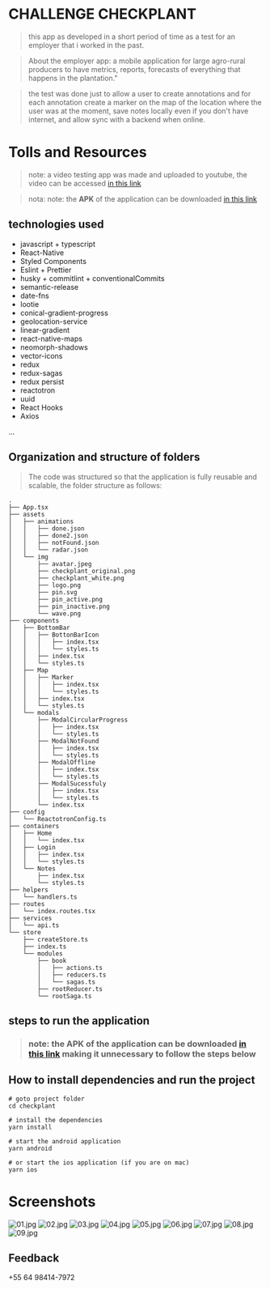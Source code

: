 
# CHALLENGE CHECKPLANT
> this app as developed in a short period of time as a test for an employer that i worked in the past.

> About the employer app: a mobile application for large agro-rural producers to have metrics, reports, forecasts of everything that happens in the plantation."

> the test was done just to allow a user to create annotations and for each annotation create a marker on the map of the location where the user was at the moment, save notes locally even if you don't have internet, and allow sync with a backend when online.

# Tolls and Resources

> note: a video testing app was made and uploaded to youtube, the video can be accessed [in this link](https://youtu.be/X2LfaoEbJ40)

> nota: note: the **APK** of the application can be downloaded [in this link](https://github.com/rodgomesc/challenge_checkplant/releases/tag/v1.2.0) 


## technologies used
- javascript + typescript
- React-Native
- Styled Components
- Eslint + Prettier
- husky + commitlint + conventionalCommits
- semantic-release
- date-fns
- lootie
- conical-gradient-progress
- geolocation-service
- linear-gradient
- react-native-maps
- neomorph-shadows
- vector-icons
- redux
- redux-sagas
- redux persist
- reactotron
- uuid
- React Hooks
- Axios

...

## Organization and structure of folders

> The code was structured so that the application is fully reusable and scalable, the folder structure as follows:

```shell
.
├── App.tsx
├── assets
│   ├── animations
│   │   ├── done.json
│   │   ├── done2.json
│   │   ├── notFound.json
│   │   └── radar.json
│   └── img
│       ├── avatar.jpeg
│       ├── checkplant_original.png
│       ├── checkplant_white.png
│       ├── logo.png
│       ├── pin.svg
│       ├── pin_active.png
│       ├── pin_inactive.png
│       └── wave.png
├── components
│   ├── BottomBar
│   │   ├── BottonBarIcon
│   │   │   ├── index.tsx
│   │   │   └── styles.ts
│   │   ├── index.tsx
│   │   └── styles.ts
│   ├── Map
│   │   ├── Marker
│   │   │   ├── index.tsx
│   │   │   └── styles.ts
│   │   ├── index.tsx
│   │   └── styles.ts
│   └── modals
│       ├── ModalCircularProgress
│       │   ├── index.tsx
│       │   └── styles.ts
│       ├── ModalNotFound
│       │   ├── index.tsx
│       │   └── styles.ts
│       ├── ModalOffline
│       │   ├── index.tsx
│       │   └── styles.ts
│       ├── ModalSucessfuly
│       │   ├── index.tsx
│       │   └── styles.ts
│       └── index.tsx
├── config
│   └── ReactotronConfig.ts
├── containers
│   ├── Home
│   │   └── index.tsx
│   ├── Login
│   │   ├── index.tsx
│   │   └── styles.ts
│   └── Notes
│       ├── index.tsx
│       └── styles.ts
├── helpers
│   └── handlers.ts
├── routes
│   └── index.routes.tsx
├── services
│   └── api.ts
└── store
    ├── createStore.ts
    ├── index.ts
    └── modules
        ├── book
        │   ├── actions.ts
        │   ├── reducers.ts
        │   └── sagas.ts
        ├── rootReducer.ts
        └── rootSaga.ts
```

## steps to run the application

> ### note: the **APK** of the application can be downloaded [in this link](https://github.com/rodgomesc/challenge_checkplant/releases/tag/v1.2.0) making it unnecessary to follow the steps below

## How to install dependencies and run the project

```shell
# goto project folder
cd checkplant

# install the dependencies
yarn install

# start the android application
yarn android

# or start the ios application (if you are on mac)
yarn ios
```

# Screenshots
![01.jpg](https://i.loli.net/2020/06/04/p8E9m46HTMSOQUt.jpg)
![02.jpg](https://i.loli.net/2020/06/04/Z75UnvVGKbBcldD.jpg)
![03.jpg](https://i.loli.net/2020/06/04/zjkVDtGsF9fcOEA.jpg)
![04.jpg](https://i.loli.net/2020/06/04/9JRyq1rQMdjcaEs.jpg)
![05.jpg](https://i.loli.net/2020/06/04/34ZvWMboQBE9kSz.jpg)
![06.jpg](https://i.loli.net/2020/06/04/7re9SozcvlMaWy1.jpg)
![07.jpg](https://i.loli.net/2020/06/04/WSOUvZ6z3HwJB9y.jpg)
![08.jpg](https://i.loli.net/2020/06/04/iZSgA65FX7UPdEp.jpg)
![09.jpg](https://i.loli.net/2020/06/04/Zk25gClaIwGKLt3.jpg)



## Feedback
+55 64 98414-7972
